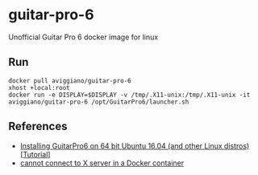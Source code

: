 # guitar-pro-6
Unofficial Guitar Pro 6 docker image for linux

## Run

```
docker pull aviggiano/guitar-pro-6
xhost +local:root
docker run -e DISPLAY=$DISPLAY -v /tmp/.X11-unix:/tmp/.X11-unix -it aviggiano/guitar-pro-6 /opt/GuitarPro6/launcher.sh
```

## References

- [Installing GuitarPro6 on 64 bit Ubuntu 16.04 (and other Linux distros) [Tutorial]](https://www.reddit.com/r/GuitarPro/comments/4vqlpc/installing_guitarpro6_on_64_bit_ubuntu_1604_and/)
- [cannot connect to X server in a Docker container](https://groups.google.com/forum/#!topic/etetoolkit/4SrZk5fRtCM)

